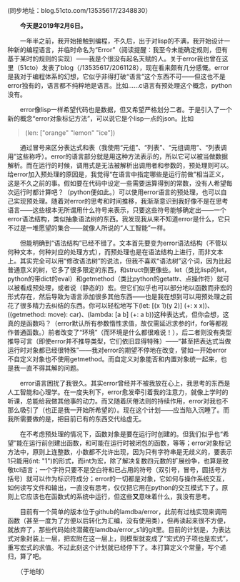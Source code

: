 (同步地址：blog.51cto.com/13535617/2348830）

　　**今天是2019年2月6日。**

　　一年半之前，我开始接触到编程，不久后，出于对lisp的不满，我开始设计一种新的编程语言，并临时命名为“Error”（阅读提醒：我至今未能确定规则，但有基于某时的规则的实现）——我是个很没有起名天赋的人。关于error我也曾在这里（51cto）发表了blog（/13535617/2061128），现在看来颇有几分感慨。error是我对于编程体系的幻想，它似乎非得打破“语言”这个东西不可——但这也不是error独有的，语言都不纯粹地是语言。比如……c语言有预处理这个概念，python没有。

　　error像lisp一样希望代码也是数据，但又希望严格划分二者。于是引入了一个新的概念“error对象标记方法”，可以说它是个lisp一点的json。比如

> (len: ["orange" "lemon" "ice"])

　　通过冒号来区分表达式和表（我使用“元组”、“列表”、“元组调用”、“列表调用”这些称呼）。error的语言部分就是用这种方法表示的，所以它可以被当做数据解析。而在运行的时候，调用式是无法被解析出调用者和参数的，预处理则可以。给error加入预处理的原因是，我觉得“在语言中指定哪些是运行前做”相当正义，这是不久之前的事。假如要在代码中设定一些需要运算得到的常数，没有人希望每次运行时都计算吧？（python便如此。）可以使用error语言的预处理，也可以自己实现预处理。随着对error的思考和时间推移，我渐渐意识到我好像不是在思考语言——这些根本无所谓用什么符号来表示，只要这些符号能够确定出——一个error语法结构，类似抽象语法树的东西。我发现我从来不知道error是什么，它只不过是一堆愿望的集合——就像人所说的“人工智能”一样。

　　但能明确到“语法结构”已经不错了。文本首先要变为error语法结构（不管以何种文本，何种对应的处理方式），而预处理也是在语法结构上进行，而非文本上。其实完全可以用“修改语法树”的说法，但我不喜欢“语法树”这个词，因为比起普通意义的树，它多了很多限定的东西，和struct倒更像些。let（类比lisp的let，python的带dict的eval）和getmethod（类比python的getattr、点操作符）就可以被看成预处理，或者说（静态的）宏。但它们似乎也可以部分地以函数而非宏的形式存在，然后导致为语言添加很多其他东西——也是我在想到可以用预处理之前花了很多精力去纠结的东西。你可以轻松地写下(let: [(x 1)(y 2)] (+: x x))、((getmethod: move): car)、(lambda: [a b] (+: a b))这种表达式，但你会想，这真的是函数吗？（error默认所有参数惰性求值，故仅需延迟求参的if，for等都视作普通函数。）前者改变了“环境”（而环境是什么都很难说！），后二者则没有类型推导可言（即使error并不推导类型，它们依旧显得特殊）——“甚至把表达式当做运行时对象都已经很特殊”——我对error的期望不停地在改变，譬如一开始error不自定义对象也不使用getmethod。而自定义对象能否和内置对象统一起来，也是我一直不得其解的问题。

　　error语言困扰了我很久。其实error曾经并不被我放在心上，我思考的东西是人工智能和心理学。在一度失利下，error愈发牵引着我的注意力，就像上学时的听课，总能给我做其他事的动力。而又随着厌倦法则的持续作用，error对我也不那么吸引了（也正是我一开始所希望的）。现在这个计划——应当陷入沉睡了。而我所需要做的是，把目前已有的东西交代给虚无。

　　在不考虑预处理的情况下，函数对象是要在运行时创建的。但我们似乎也“希望”能在运行前创建出函数，和可能在运行时被闭包的函数，等等；error对象标记方法中，原则上连整数，小数都不允许出现，因为只有字符串是无歧义的，要表示1只能用(int: "1")的形式，而int为宏，除了解决复数四元数的扩展纷争，也算是致敬tcl语言；一个字符只要不是空白符和已占用的符号（双引号，冒号，圆括号方括号）就可以作为标识符成分；error的一切都是对象，它如何与操作系统交互，如何读写文件和输出，一直没有思考，仅仅把它用在python的交互模式下了。原则上它应该也在函数式的系统中运行，但这些**又**意味着什么，我没有思考。

　　目前有一个简单的版本位于github的lamdba/error，此前有过栈实现来调用函数（甚至一度为了方便以后转化为汇编，没有使用类），但再读起来很不方便，就放弃了，那些代码始终潜藏在lamdba/error_s1的git里。目前的计划是，为表达式对象封装上一层，把宏附在这一层上，则模型就变成了“宏式的子项也是宏式”，重写宏式的求值。不过此刻这个计划就已经停下了。本打算定义个常量，写个递归，算了吧。

　　（于地球）
